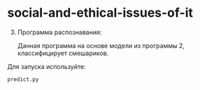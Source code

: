 # social-and-ethical-issues-of-it

3) Программа распознавания:

    Данная программа на основе модели из программы 2, классифицирует смешариков.

Для запуска используйте:

    predict.py

